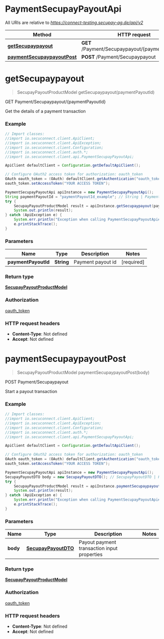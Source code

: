 # PaymentSecupayPayoutApi

All URIs are relative to *https://connect-testing.secupay-ag.de/api/v2*

Method | HTTP request | Description
------------- | ------------- | -------------
[**getSecupaypayout**](PaymentSecupayPayoutApi.md#getSecupaypayout) | **GET** /Payment/Secupaypayout/{paymentPayoutId} | GET Payment/Secupaypayout/{paymentPayoutId}
[**paymentSecupaypayoutPost**](PaymentSecupayPayoutApi.md#paymentSecupaypayoutPost) | **POST** /Payment/Secupaypayout | POST Payment/Secupaypayout


<a name="getSecupaypayout"></a>
# **getSecupaypayout**
> SecupayPayoutProductModel getSecupaypayout(paymentPayoutId)

GET Payment/Secupaypayout/{paymentPayoutId}

Get the details of a payment transaction

### Example
```java
// Import classes:
//import io.secuconnect.client.ApiClient;
//import io.secuconnect.client.ApiException;
//import io.secuconnect.client.Configuration;
//import io.secuconnect.client.auth.*;
//import io.secuconnect.client.api.PaymentSecupayPayoutApi;

ApiClient defaultClient = Configuration.getDefaultApiClient();

// Configure OAuth2 access token for authorization: oauth_token
OAuth oauth_token = (OAuth) defaultClient.getAuthentication("oauth_token");
oauth_token.setAccessToken("YOUR ACCESS TOKEN");

PaymentSecupayPayoutApi apiInstance = new PaymentSecupayPayoutApi();
String paymentPayoutId = "paymentPayoutId_example"; // String | Payment payout id
try {
    SecupayPayoutProductModel result = apiInstance.getSecupaypayout(paymentPayoutId);
    System.out.println(result);
} catch (ApiException e) {
    System.err.println("Exception when calling PaymentSecupayPayoutApi#getSecupaypayout");
    e.printStackTrace();
}
```

### Parameters

Name | Type | Description  | Notes
------------- | ------------- | ------------- | -------------
 **paymentPayoutId** | **String**| Payment payout id | [required]

### Return type

[**SecupayPayoutProductModel**](SecupayPayoutProductModel.md)

### Authorization

[oauth_token](../README.md#oauth_token)

### HTTP request headers

 - **Content-Type**: Not defined
 - **Accept**: Not defined

<a name="paymentSecupaypayoutPost"></a>
# **paymentSecupaypayoutPost**
> SecupayPayoutProductModel paymentSecupaypayoutPost(body)

POST Payment/Secupaypayout

Start a payout transaction

### Example
```java
// Import classes:
//import io.secuconnect.client.ApiClient;
//import io.secuconnect.client.ApiException;
//import io.secuconnect.client.Configuration;
//import io.secuconnect.client.auth.*;
//import io.secuconnect.client.api.PaymentSecupayPayoutApi;

ApiClient defaultClient = Configuration.getDefaultApiClient();

// Configure OAuth2 access token for authorization: oauth_token
OAuth oauth_token = (OAuth) defaultClient.getAuthentication("oauth_token");
oauth_token.setAccessToken("YOUR ACCESS TOKEN");

PaymentSecupayPayoutApi apiInstance = new PaymentSecupayPayoutApi();
SecupayPayoutDTO body = new SecupayPayoutDTO(); // SecupayPayoutDTO | Payout payment transaction input properties
try {
    SecupayPayoutProductModel result = apiInstance.paymentSecupaypayoutPost(body);
    System.out.println(result);
} catch (ApiException e) {
    System.err.println("Exception when calling PaymentSecupayPayoutApi#paymentSecupaypayoutPost");
    e.printStackTrace();
}
```

### Parameters

Name | Type | Description  | Notes
------------- | ------------- | ------------- | -------------
 **body** | [**SecupayPayoutDTO**](SecupayPayoutDTO.md)| Payout payment transaction input properties |

### Return type

[**SecupayPayoutProductModel**](SecupayPayoutProductModel.md)

### Authorization

[oauth_token](../README.md#oauth_token)

### HTTP request headers

 - **Content-Type**: Not defined
 - **Accept**: Not defined

